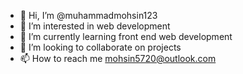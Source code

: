 - 👋 Hi, I’m @muhammadmohsin123
- 👀 I’m interested in web development
- 🌱 I’m currently learning front end web development
- 💞️ I’m looking to collaborate on projects
- 📫 How to reach me mohsin5720@outlook.com

<!---
muhammadmohsin123/muhammadmohsin123 is a ✨ special ✨ repository because its `README.md` (this file) appears on your GitHub profile.
You can click the Preview link to take a look at your changes.
--->
